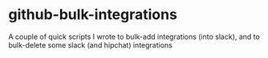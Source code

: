 # github-bulk-integrations
A couple of quick scripts I wrote to bulk-add integrations (into slack), and to bulk-delete some slack (and hipchat) integrations
